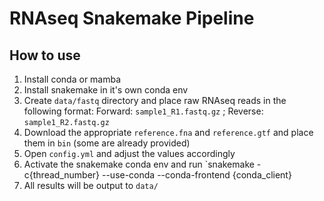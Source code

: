 # RNAseq Snakemake Pipeline

## How to use
1. Install conda or mamba
2. Install snakemake in it's own conda env
3. Create `data/fastq` directory and place raw RNAseq reads in the following format: Forward: `sample1_R1.fastq.gz` ; Reverse: `sample1_R2.fastq.gz`
4. Download the appropriate `reference.fna` and `reference.gtf` and place them in `bin` (some are already provided)
5. Open `config.yml` and adjust the values accordingly
6. Activate the snakemake conda env and run `snakemake -c{thread_number} --use-conda --conda-frontend {conda_client}
7. All results will be output to `data/`